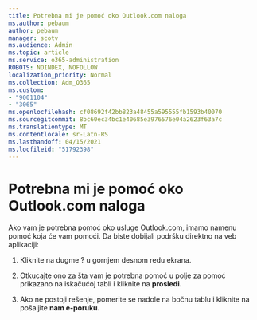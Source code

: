 ```yaml
---
title: Potrebna mi je pomoć oko Outlook.com naloga
ms.author: pebaum
author: pebaum
manager: scotv
ms.audience: Admin
ms.topic: article
ms.service: o365-administration
ROBOTS: NOINDEX, NOFOLLOW
localization_priority: Normal
ms.collection: Adm_O365
ms.custom:
- "9001104"
- "3065"
ms.openlocfilehash: cf08692f42bb823a48455a595555fb1593b40070
ms.sourcegitcommit: 8bc60ec34bc1e40685e3976576e04a2623f63a7c
ms.translationtype: MT
ms.contentlocale: sr-Latn-RS
ms.lasthandoff: 04/15/2021
ms.locfileid: "51792398"
---
```

# <a name="need-help-with-my-outlookcom-account"></a>Potrebna mi je pomoć oko Outlook.com naloga

Ako vam je potrebna pomoć oko usluge Outlook.com, imamo namenu pomoć koja će vam pomoći. Da biste dobijali podršku direktno na veb aplikaciji: 

1. Kliknite na dugme ? u gornjem desnom redu ekrana. 

2. Otkucajte ono za šta vam je potrebna pomoć u polje za pomoć prikazano na iskačućoj tabli i kliknite na **prosledi.** 

3. Ako ne postoji rešenje, pomerite se nadole na bočnu tablu i kliknite na pošaljite **nam e-poruku.**
